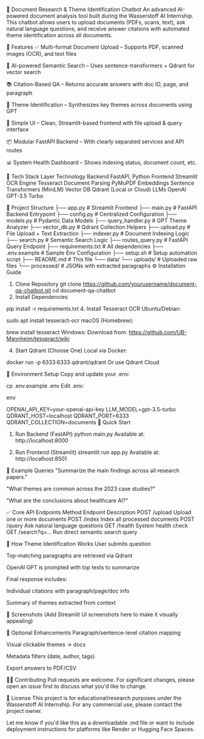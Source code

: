 📄 Document Research & Theme Identification Chatbot
An advanced AI-powered document analysis tool built during the Wasserstoff AI Internship. This chatbot allows users to upload documents (PDFs, scans, text), ask natural language questions, and receive answer citations with automated theme identification across all documents.

🚀 Features
✅ Multi-format Document Upload – Supports PDF, scanned images (OCR), and text files

🧠 AI-powered Semantic Search – Uses sentence-transformers + Qdrant for vector search

📚 Citation-Based QA – Returns accurate answers with doc ID, page, and paragraph

🧵 Theme Identification – Synthesizes key themes across documents using GPT

💬 Simple UI – Clean, Streamlit-based frontend with file upload & query interface

📦 Modular FastAPI Backend – With clearly separated services and API routes

📊 System Health Dashboard – Shows indexing status, document count, etc.

🧱 Tech Stack
Layer	Technology
Backend	FastAPI, Python
Frontend	Streamlit
OCR Engine	Tesseract
Document Parsing	PyMuPDF
Embeddings	Sentence Transformers (MiniLM)
Vector DB	Qdrant (Local or Cloud)
LLMs	OpenAI GPT-3.5 Turbo

📂 Project Structure
├── app.py                  # Streamlit Frontend
├── main.py                 # FastAPI Backend Entrypoint
├── config.py               # Centralized Configuration
├── models.py               # Pydantic Data Models
├── query_handler.py        # GPT Theme Analyzer
├── vector_db.py            # Qdrant Collection Helpers
├── upload.py               # File Upload + Text Extraction
├── indexer.py              # Document Indexing Logic
├── search.py               # Semantic Search Logic
├── routes_query.py         # FastAPI Query Endpoint
├── requirements.txt        # All dependencies
├── .env.example            # Sample Env Configuration
├── setup.sh                # Setup automation script
├── README.md               # This file
└── data/
    └── uploads/            # Uploaded raw files
    └── processed/          # JSONs with extracted paragraphs
⚙️ Installation Guide
1. Clone Repository
git clone https://github.com/yourusername/document-qa-chatbot.git
cd document-qa-chatbot
3. Install Dependencies

pip install -r requirements.txt
4. Install Tesseract OCR
Ubuntu/Debian:


sudo apt install tesseract-ocr
macOS (Homebrew):


brew install tesseract
Windows:
Download from: https://github.com/UB-Mannheim/tesseract/wiki

4. Start Qdrant (Choose One)
Local via Docker:


docker run -p 6333:6333 qdrant/qdrant
Or use Qdrant Cloud

🔐 Environment Setup
Copy and update your .env:


cp .env.example .env
Edit .env:

env

OPENAI_API_KEY=your-openai-api-key
LLM_MODEL=gpt-3.5-turbo
QDRANT_HOST=localhost
QDRANT_PORT=6333
QDRANT_COLLECTION=documents
🧪 Quick Start
1. Run Backend (FastAPI)
python main.py
Available at: http://localhost:8000

3. Run Frontend (Streamlit)
streamlit run app.py
Available at: http://localhost:8501

💬 Example Queries
"Summarize the main findings across all research papers."

"What themes are common across the 2023 case studies?"

"What are the conclusions about healthcare AI?"

✅ Core API Endpoints
Method	Endpoint	Description
POST	/upload	Upload one or more documents
POST	/index	Index all processed documents
POST	/query	Ask natural language questions
GET	/health	System health check
GET	/search?q=...	Run direct semantic search query

🧠 How Theme Identification Works
User submits question

Top-matching paragraphs are retrieved via Qdrant

OpenAI GPT is prompted with top texts to summarize

Final response includes:

Individual citations with paragraph/page/doc info

Summary of themes extracted from context

📸 Screenshots
(Add Streamlit UI screenshots here to make it visually appealing)

🧰 Optional Enhancements
 Paragraph/sentence-level citation mapping

 Visual clickable themes → docs

 Metadata filters (date, author, tags)

 Export answers to PDF/CSV

🧑‍💻 Contributing
Pull requests are welcome. For significant changes, please open an issue first to discuss what you'd like to change.

📄 License
This project is for educational/research purposes under the Wasserstoff AI Internship. For any commercial use, please contact the project owner.

Let me know if you'd like this as a downloadable .md file or want to include deployment instructions for platforms like Render or Hugging Face Spaces.
